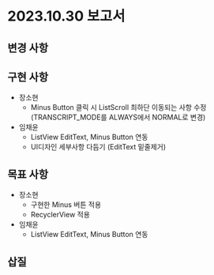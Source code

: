 # 2023.10.30 보고서
## 변경 사항
## 구현 사항
- 장소현
  - Minus Button 클릭 시 ListScroll 최하단 이동되는 사항 수정 (TRANSCRIPT_MODE를 ALWAYS에서 NORMAL로 변경)
- 임채윤
  - ListView EditText, Minus Button 연동
  - UI디자인 세부사항 다듬기 (EditText 밑줄제거)
## 목표 사항
- 장소현
  - 구현한 Minus 버튼 적용
  - RecyclerView 적용
- 임채윤
  - ListView EditText, Minus Button 연동
## 삽질